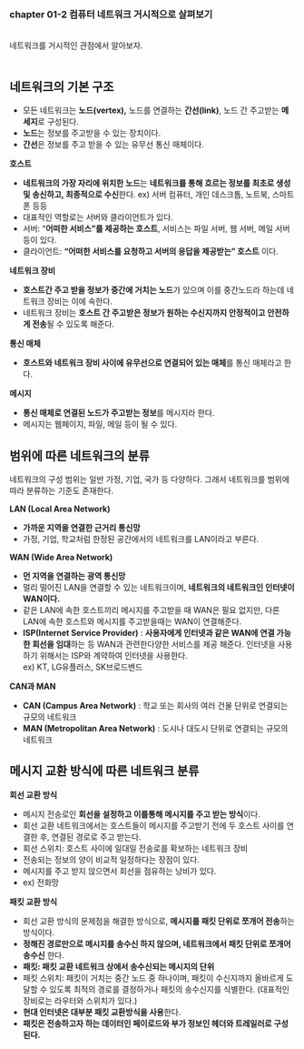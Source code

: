 ### chapter 01-2 컴퓨터 네트워크 거시적으로 살펴보기
<br/>
네트워크를 거시적인 관점에서 알아보자.
<br />
<br />

## 네트워크의 기본 구조

- 모든 네트워크는 **노드(vertex),** 노드를 연결하는 **간선(link)**, 노드 간 주고받는 **메세지**로 구성된다.
- **노드**는 정보를 주고받을 수 있는 장치이다.
- **간선**은 정보를 주고 받을 수 있는 유무선 통신 매체이다.

**호스트**

- **네트워크의 가장 자리에 위치한 노드**는 **네트워크를 통해 흐르는 정보를 최초로 생성 및 송신하고, 최종적으로 수신**한다. ex) 서버 컴퓨터, 개인 데스크톱, 노트북, 스마트폰 등등
- 대표적인 역할로는 서버와 클라이언트가 있다.
- 서버: “**어떠한 서비스”를 제공하는 호스트**, 서비스는 파일 서버, 웹 서버, 메일 서버 등이 있다.
- 클라이언트: **“어떠한 서비스를 요청하고 서버의 응답을 제공받는” 호스트** 이다.

**네트워크 장비**

- **호스트간 주고 받을 정보가 중간에 거치는 노드**가 있으며 이를 중간노드라 하는데 네트워크 장비는 이에 속한다.
- 네트워크 장비는 **호스트 간 주고받은 정보가 원하는 수신지까지 안정적이고 안전하게 전송**될 수 있도록 해준다.

**통신 매체**

- **호스트와 네트워크 장비 사이에 유무선으로 연결되어 있는 매체**를 통신 매체라고 한다.

**메시지**

- **통신 매체로 연결된 노드가 주고받는 정보**를 메시지라 한다.
- 메시지는 웹페이지, 파일, 메일 등이 될 수 있다.

## 범위에 따른 네트워크의 분류

네트워크의 구성 범위는 일반 가정, 기업, 국가 등 다양하다. 그래서 네트워크를 범위에 따라 분류하는 기준도 존재한다. 

**LAN (Local Area Network)**

- **가까운 지역을 연결한 근거리 통신망**
- 가정, 기업, 학교처럼 한정된 공간에서의 네트워크를 LAN이라고 부른다.

**WAN (Wide Area Network)** 

- **먼 지역을 연결하는 광역 통신망**
- 멀리 떨어진 LAN을 연결할 수 있는 네트워크이며, **네트워크의 네트워크인 인터넷이 WAN이다.**
- 같은 LAN에 속한 호스트끼리 메시지를 주고받을 때 WAN은 필요 없지만, 다른 LAN에 속한 호스트와 메시지를 주고받을때는 WAN이 연결해준다.
- **ISP(Internet Service Provider)** : **사용자에게 인터넷과 같은 WAN에 연결 가능한 회선을 임대**하는 등 WAN과 관련한다양한 서비스를 제공 해준다. 인터넷을 사용하기 위해서는 ISP와 계약하여 인터넷을 사용한다.  
ex) KT, LG유플러스, SK브로드밴드

**CAN과 MAN**

- **CAN (Campus Area Network)** :  학교 또는 회사의 여러 건물 단위로 연결되는 규모의 네트워크
- **MAN (Metropolitan Area Network)**  : 도시나 대도시 단위로 연결되는 규모의 네트워크

## 메시지 교환 방식에 따른 네트워크 분류

**회선 교환 방식**

- 메시지 전송로인 **회선을 설정하고 이를통해 메시지를 주고 받는 방식**이다.
- 회선 교환 네트워크에서는 호스트들이 메시지를 주고받기 전에 두 호스트 사이를 연결한 후, 연결된 경로로 주고 받는다.
- 회선 스위치: 호스트 사이에 일대일 전송로를 확보하는 네트워크 장비
- 전송되는 정보의 양이 비교적 일정하다는 장점이 있다.
- 메시지를 주고 받지 않으면서 회선을 점유하는 낭비가 있다.
- ex) 전화망

**패킷 교환 방식**

- 회선 교환 방식의 문제점을 해결한 방식으로, **메시지를 패킷 단위로 쪼개어 전송**하는 방식이다.
- **정해진 경로만으로 메시지를 송수신 하지 않으며, 네트워크에서 패킷 단위로 쪼개어 송수신** 한다.
- **패킷: 패킷 교환 네트워크 상에서 송수신되는 메시지의 단위**
- 패킷 스위치: 패킷이 거치는 중간 노드 중 하나이며, 패킷이 수신지까지 올바르게 도달할 수 있도록 최적의 경로를 결정하거나 패킷의 송수신지를 식별한다. (대표적인 장비로는 라우터와 스위치가 있다.)
- **현대 인터넷은 대부분 패킷 교환방식을 사용**한다.
- **패킷은 전송하고자 하는 데이터인 페이로드와 부가 정보인 헤더와 트레일러로 구성된다.**
